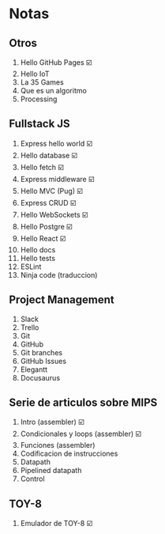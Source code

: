 # Notas

## Otros

1. Hello GitHub Pages :ballot_box_with_check:
2. Hello IoT
3. La 35 Games
4. Que es un algoritmo
5. Processing

## Fullstack JS

1. Express hello world :ballot_box_with_check:
2. Hello database :ballot_box_with_check:
3. Hello fetch :ballot_box_with_check:
4. Express middleware :ballot_box_with_check:
5. Hello MVC (Pug) :ballot_box_with_check:
6. Express CRUD :ballot_box_with_check:
7. Hello WebSockets :ballot_box_with_check:
8. Hello Postgre :ballot_box_with_check:
9. Hello React :ballot_box_with_check:
10. Hello docs
11. Hello tests
12. ESLint
13. Ninja code (traduccion)


## Project Management

1. Slack
2. Trello
3. Git
4. GitHub
5. Git branches
6. GitHub Issues
7. Elegantt
8. Docusaurus

## Serie de articulos sobre MIPS

1. Intro (assembler) :ballot_box_with_check:
2. Condicionales y loops (assembler) :ballot_box_with_check:
3. Funciones (assembler)
4. Codificacion de instrucciones
5. Datapath
6. Pipelined datapath
7. Control

## TOY-8

1. Emulador de TOY-8 :ballot_box_with_check:
